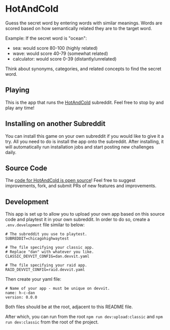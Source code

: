 # HotAndCold

Guess the secret word by entering words with similar meanings. Words are scored based on how semantically related they are to the target word.

Example: If the secret word is "ocean":

- sea: would score 80-100 (highly related)
- wave: would score 40-79 (somewhat related)
- calculator: would score 0-39 (distantly/unrelated)

Think about synonyms, categories, and related concepts to find the secret word.

## Playing

This is the app that runs the [HotAndCold](https://www.reddit.com/r/HotAndCold/) subreddit. Feel free to stop by and play any time!

## Installing on another Subreddit

You can install this game on your own subreddit if you would like to give it a try. All you need to do is install the app onto the subreddit. After installing, it will automatically run installation jobs and start posting new challenges daily.

## Source Code

The [code for HotAndCold is open source](https://github.com/reddit/devvit-HotAndCold)! Feel free to suggest improvements, fork, and submit PRs of new features and improvements.

## Development

This app is set up to allow you to upload your own app based on this source code and playtest it in your own subreddit. In order to do so, create a `.env.development` file similar to below:

```
# The subreddit you use to playtest.
SUBREDDIT=chicagohighwaytest

# The file specifying your classic app.
# Replace "dan" with whatever you like.
CLASSIC_DEVVIT_CONFIG=dan.devvit.yaml

# The file specifying your raid app.
RAID_DEVVIT_CONFIG=raid.devvit.yaml
```

Then create your yaml file:

```
# Name of your app - must be unique on devvit.
name: h-c-dan
version: 0.0.0
```

Both files should be at the root, adjacent to this README file.

After which, you can run from the root `npm run dev:upload:classic` and `npm run dev:classic` from the root of the project.